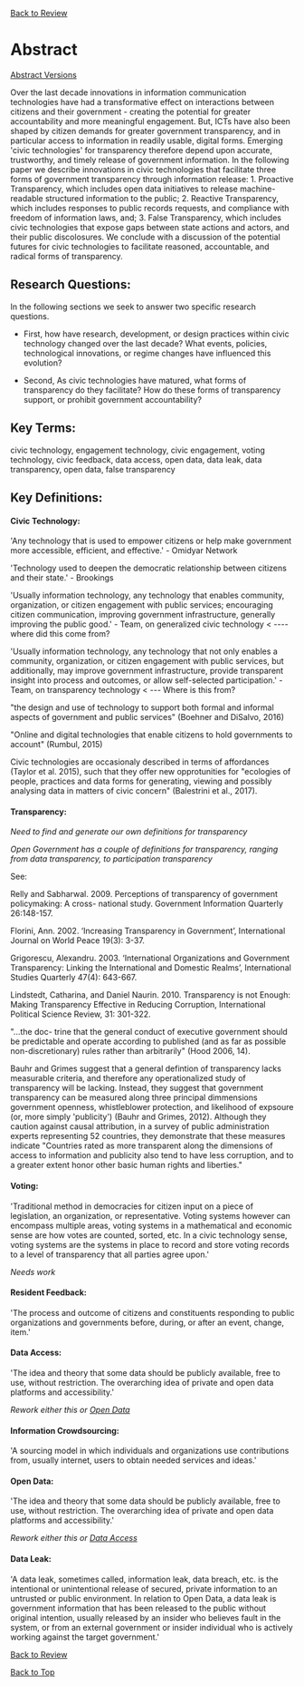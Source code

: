 [Back to Review](../SR-WorkingReview-25072017-jmb.md)

# Abstract

[Abstract Versions](abstract-versioning.md)

Over the last decade innovations in information communication technologies have had a transformative effect on interactions between citizens and their government - creating the potential for greater accountability and more meaningful engagement. But, ICTs have also been shaped by citizen demands for greater government transparency, and in particular access to information in readily usable, digital forms. Emerging 'civic technologies' for transparency therefore depend upon accurate, trustworthy, and timely release of government information. In the following paper we describe innovations in civic technologies that facilitate three forms of government transparency through information release: 1. Proactive Transparency, which includes open data initiatives to release machine-readable structured information to the public; 2. Reactive Transparency, which includes responses to public records requests, and compliance with freedom of information laws, and; 3. False Transparency, which includes civic technologies that expose gaps between state actions and actors, and their public discolosures. We conclude with a discussion of the potential futures for civic technologies to facilitate reasoned, accountable, and radical forms of transparency.  


## Research Questions:

In the following sections we seek to answer two specific research questions. 

* First, how have research, development, or design practices within civic technology changed over the last decade? What events, policies, technological innovations, or regime changes have influenced this evolution?

* Second, As civic technologies have matured, what forms of transparency do they facilitate? How do these forms of transparency support, or prohibit government accountability?

## Key Terms:
civic technology, engagement technology, civic engagement, voting technology, civic feedback, data access, open data, data leak, data transparency, open data, false transparency

## Key Definitions:
#### Civic Technology:
'Any technology that is used to empower citizens or help make government more accessible, efficient, and effective.' - Omidyar Network

'Technology used to deepen the democratic relationship between citizens and their state.' - Brookings

'Usually information technology, any technology that enables community, organization, or citizen engagement with public services; encouraging citizen communication, improving government infrastructure, generally improving the public good.' - Team, on generalized civic technology < ---- where did this come from?

'Usually information technology, any technology that not only enables a community, organization, or citizen engagement with public services, but additionally, may improve government infrastructure, provide transparent insight into process and outcomes, or allow self-selected participation.' - Team, on transparency technology < --- Where is this from? 

"the design and use of technology to support both formal and informal aspects of government and public services" (Boehner and DiSalvo, 2016) 

"Online and digital technologies that enable citizens to hold governments to account" (Rumbul, 2015) 

Civic technologies are occasionaly described in terms of affordances (Taylor et al. 2015), such that they offer new opprotunities for "ecologies of people, practices and data forms for generating, viewing and possibly analysing data in matters of civic concern" (Balestrini et al., 2017). 


#### Transparency:
*Need to find and generate our own definitions for transparency*

*Open Government has a couple of definitions for transparency, ranging from data transparency, to participation transparency*


See: 

Relly and Sabharwal. 2009. Perceptions of transparency of government policymaking: A cross- national study. Government Information Quarterly 26:148-157.

Florini, Ann. 2002. ‘Increasing Transparency in Government’, International Journal on World Peace 19(3): 3-37.

Grigorescu, Alexandru. 2003. ‘International Organizations and Government Transparency: Linking the International and Domestic Realms’, International Studies Quarterly 47(4): 643-667.

Lindstedt, Catharina, and Daniel Naurin. 2010. Transparency is not Enough: Making Transparency Effective in Reducing Corruption, International Political Science Review, 31: 301-322.

"...the doc- trine that the general conduct of executive government should be predictable and operate according to published (and as far as possible non-discretionary) rules rather than arbitrarily" (Hood 2006, 14).

Bauhr and Grimes suggest that a general defintion of transparency lacks measurable criteria, and therefore any operationalized study of transparency will be lacking. Instead, they suggest that government transparency can be measured along three principal dimmensions government openness, whistleblower protection, and likelihood of expsoure (or, more simply 'publicity') (Bauhr and Grimes, 2012). Although they caution against causal attribution, in a survey of public administration experts representing 52 countries, they demonstrate that these measures indicate "Countries rated as more transparent along the dimensions of access to information and publicity also tend to have less corruption, and to a greater extent honor other basic human rights and liberties."



#### Voting:
'Traditional method in democracies for citizen input on a piece of legislation, an organization, or representative. Voting systems however can encompass multiple areas, voting systems in a mathematical and economic sense are how votes are counted, sorted, etc. In a civic technology sense, voting systems are the systems in place to record and store voting records to a level of transparency that all parties agree upon.'

*Needs work*

#### Resident Feedback:
'The process and outcome of citizens and constituents responding to public organizations and governments before, during, or after an event, change, item.'

#### Data Access:
'The idea and theory that some data should be publicly available, free to use, without restriction. The overarching idea of private and open data platforms and accessibility.'

*Rework either this or [Open Data](#open-data)*

#### Information Crowdsourcing:
'A sourcing model in which individuals and organizations use contributions from, usually internet, users to obtain needed services and ideas.'

#### Open Data:
'The idea and theory that some data should be publicly available, free to use, without restriction. The overarching idea of private and open data platforms and accessibility.'

*Rework either this or [Data Access](#data-access)*

#### Data Leak:
'A data leak, sometimes called, information leak, data breach, etc. is the intentional or unintentional release of secured, private information to an untrusted or public environment. In relation to Open Data, a data leak is government information that has been released to the public without original intention, usually released by an insider who believes fault in the system, or from an external government or insider individual who is actively working against the target government.'

[Back to Review](../SR-WorkingReview-25072017-jmb.md)

[Back to Top](#abstract)
